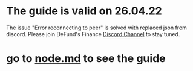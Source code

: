 # The guide is valid on 26.04.22
The issue "Error reconnecting to peer" is solved with replaced json from discord.
Please join DeFund's Finance [Discord Channel](https://discord.gg/WPUFANYM) to stay tuned.
# go to [node.md](https://github.com/LifeOfPunk/Crypto-TestNets/blob/main/Cosmos%20SDK/DeFundFinance%20Test%20Node/node.md) to see the guide
